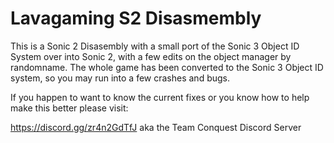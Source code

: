 # Lavagaming S2 Disasmembly 
This is a Sonic 2 Disasembly with a small port of the Sonic 3 Object ID System over into Sonic 2, with a few edits on the object manager by randomname. The whole game has been converted to the Sonic 3 Object ID system, so you may run into a few crashes and bugs.
    
If you happen to want to know the current fixes or you know how to help make this better please visit:

https://discord.gg/zr4n2GdTfJ aka the Team Conquest Discord Server
